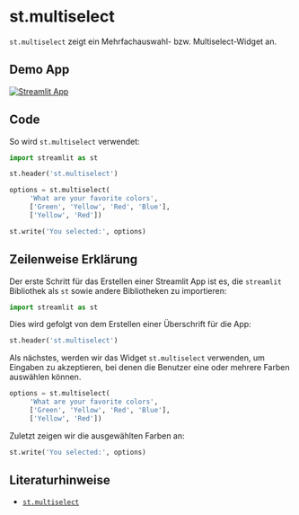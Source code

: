 # st.multiselect

`st.multiselect` zeigt ein Mehrfachauswahl- bzw. Multiselect-Widget an.

## Demo App

[![Streamlit App](https://static.streamlit.io/badges/streamlit_badge_black_white.svg)](https://share.streamlit.io/dataprofessor/st.multiselect/)

## Code
So wird `st.multiselect` verwendet:
```python
import streamlit as st

st.header('st.multiselect')

options = st.multiselect(
     'What are your favorite colors',
     ['Green', 'Yellow', 'Red', 'Blue'],
     ['Yellow', 'Red'])

st.write('You selected:', options)
```

## Zeilenweise Erklärung
Der erste Schritt für das Erstellen einer Streamlit App ist es, die `streamlit` Bibliothek als `st` sowie andere Bibliotheken zu importieren:
```python
import streamlit as st
```

Dies wird gefolgt von dem Erstellen einer Überschrift für die App:
```python
st.header('st.multiselect')
```

Als nächstes, werden wir das Widget `st.multiselect` verwenden, um Eingaben zu akzeptieren, bei denen die Benutzer eine oder mehrere Farben auswählen können.

```python
options = st.multiselect(
     'What are your favorite colors',
     ['Green', 'Yellow', 'Red', 'Blue'],
     ['Yellow', 'Red'])
```

Zuletzt zeigen wir die ausgewählten Farben an:
```python
st.write('You selected:', options)
```

## Literaturhinweise
- [`st.multiselect`](https://docs.streamlit.io/library/api-reference/widgets/st.multiselect)
